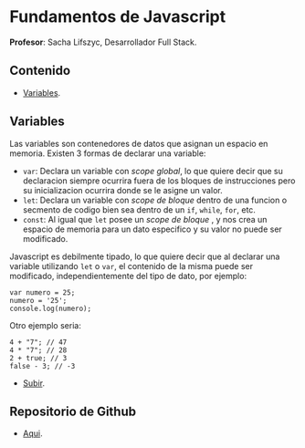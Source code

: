 # Fundamentos de Javascript

**Profesor**: Sacha Lifszyc, Desarrollador Full Stack.

## Contenido

- [Variables](#Variables).

## Variables

Las variables son contenedores de datos que asignan un espacio en memoria. Existen 3 formas de declarar una variable:

- `var`: Declara un variable con _scope global_, lo que quiere decir que su declaracion siempre ocurrira fuera de los bloques de instrucciones pero su inicializacion ocurrira donde se le asigne un valor.
- `let`: Declara un variable con _scope de bloque_ dentro de una funcion o secmento de codigo bien sea dentro de un `if`, `while`, `for`, etc.
- `const`: Al igual que `let` posee un _scope de bloque_ , y nos crea un espacio de memoria para un dato especifico y su valor no puede ser modificado.

Javascript es debilmente tipado, lo que quiere decir que al declarar una variable utilizando `let` o `var`, el contenido de la misma puede ser modificado, independientemente del tipo de dato, por ejemplo:

```
var numero = 25;
numero = '25';
console.log(numero);
```

Otro ejemplo seria:

```
4 + "7"; // 47
4 * "7"; // 28
2 + true; // 3
false - 3; // -3
```

- [Subir](#Contenido).

## Repositorio de Github

- [Aqui](https://github.com/platzi/FundamentosJSCurso).
